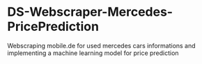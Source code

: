 # DS-Webscraper-Mercedes-PricePrediction
 Webscraping mobile.de for used mercedes cars informations and implementing a machine learning model for price prediction
